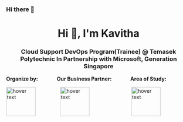 ### Hi there 👋
<h1 align="center">Hi 👋, I'm Kavitha</h1>
<h3 align="center">Cloud Support DevOps Program(Trainee) @ Temasek Polytechnic In Partnership with Microsoft, Generation Singapore</h3>

**Organize by:** &nbsp; &nbsp; &nbsp; &nbsp; &nbsp; &nbsp; **Our Business Partner:**  &nbsp; &nbsp; &nbsp; &nbsp; &nbsp; &nbsp; **Area of Study:**

<img src="https://user-images.githubusercontent.com/81150223/117519640-f3053900-afd6-11eb-8a2d-71c4eb849e23.jpg" width="80" title="hover text"> &nbsp; &nbsp; &nbsp; &nbsp; &nbsp; &nbsp; &nbsp; &nbsp; <img src="https://user-images.githubusercontent.com/81150223/117519854-095fc480-afd8-11eb-97e9-6239346a31f7.png" width="80" title="hover text"> &nbsp; &nbsp; &nbsp; &nbsp; &nbsp; &nbsp; &nbsp; &nbsp; &nbsp; &nbsp; &nbsp; &nbsp; &nbsp; &nbsp; <img src="https://user-images.githubusercontent.com/81150223/117520107-36f93d80-afd9-11eb-908c-89ca42248f65.png" width="80" title="hover text"> 
<!--
**KavithaEswaran/KavithaEswaran** is a ✨ _special_ ✨ repository because its `README.md` (this file) appears on your GitHub profile.

Here are some ideas to get you started:

- 🔭 I’m currently working on ...
- 🌱 I’m currently learning ...
- 👯 I’m looking to collaborate on ...
- 🤔 I’m looking for help with ...
- 💬 Ask me about ...
- 📫 How to reach me: ...
- 😄 Pronouns: ...
- ⚡ Fun fact: ...
-->
